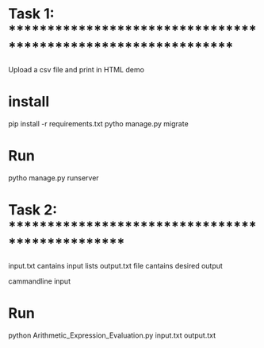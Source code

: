 

# Task 1: *************************************************************

Upload a csv file and print in HTML demo

# install
pip install -r requirements.txt
pytho manage.py migrate

# Run
pytho manage.py runserver




# Task 2: ***********************************************

input.txt cantains input lists
output.txt file cantains desired output

cammandline input 

# Run

python Arithmetic_Expression_Evaluation.py input.txt output.txt 


